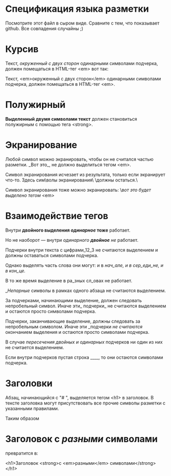 # Спецификация языка разметки

Посмотрите этот файл в сыром виде. Сравните с тем, что показывает github.
Все совпадения случайны ;)



# Курсив

Текст, _окруженный с двух сторон_ одинарными символами подчерка,
должен помещаться в HTML-тег \<em> вот так:

Текст, \<em>окруженный с двух сторон\</em> одинарными символами подчерка,
должен помещаться в HTML-тег \<em>.



# Полужирный

__Выделенный двумя символами текст__ должен становиться полужирным с помощью тега \<strong>.



# Экранирование

Любой символ можно экранировать, чтобы он не считался частью разметки.
\_Вот это\_, не должно выделиться тегом \<em>.

Символ экранирования исчезает из результата, только если экранирует что-то.
Здесь сим\волы экранирования\ \должны остаться.\

Символ экранирования тоже можно экранировать: \\_вот это будет выделено тегом_ \<em>



# Взаимодействие тегов

Внутри __двойного выделения _одинарное_ тоже__ работает.

Но не наоборот — внутри _одинарного __двойное__ не_ работает.

Подчерки внутри текста c цифрами_12_3 не считаются выделением и должны оставаться символами подчерка.

Однако выделять часть слова они могут: и в _нач_але, и в сер_еди_не, и в кон_це._

В то же время выделение в ра_зных сл_овах не работает.

__Непарные_ символы в рамках одного абзаца не считаются выделением.

За подчерками, начинающими выделение, должен следовать непробельный символ. Иначе эти_ подчерки_ не считаются выделением 
и остаются просто символами подчерка.

Подчерки, заканчивающие выделение, должны следовать за непробельным символом. Иначе эти _подчерки _не считаются_ окончанием выделения 
и остаются просто символами подчерка.

В случае __пересечения _двойных__ и одинарных_ подчерков ни один из них не считается выделением.

Если внутри подчерков пустая строка ____, то они остаются символами подчерка.



# Заголовки

Абзац, начинающийся с "# ", выделяется тегом \<h1> в заголовок.
В тексте заголовка могут присутствовать все прочие символы разметки с указанными правилами.

Таким образом

# Заголовок __с _разными_ символами__

превратится в:

\<h1>Заголовок \<strong>с \<em>разными\</em> символами\</strong>\</h1>
